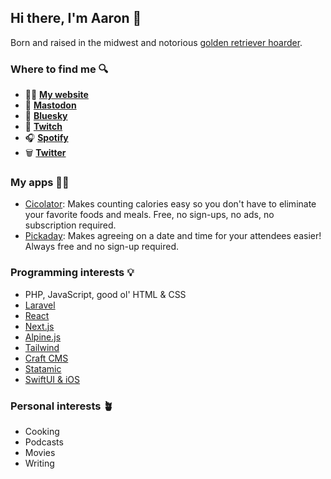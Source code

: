 ## Hi there, I'm Aaron 👋

Born and raised in the midwest and notorious [golden retriever hoarder](https://aaronmbushnell.com/images/goldens.png).

### Where to find me 🔍

- 👨‍💻 [**My website**](https://aaronmbushnell.com)
- 🐘 [**Mastodon**](https://mastodon.social/@aaronbushnell)
- 🦋 [**Bluesky**](https://bsky.app/profile/aaronmbushnell.com)
- 👾 [**Twitch**](https://www.twitch.tv/aaronbushnell)
- 🎧 [**Spotify**](https://open.spotify.com/user/aaronmbushnell)
- 🗑️ [**Twitter**](https://twitter.com/aaronbushnell)

### My apps 👨‍💻
- [Cicolator](https://featherhour.com/cicolator/): Makes counting calories easy so you don't have to eliminate your favorite foods and meals. Free, no sign-ups, no ads, no subscription required.
- [Pickaday](https://pickadayapp.com/): Makes agreeing on a date and time for your attendees easier! Always free and no sign-up required.

### Programming interests 💡

- PHP, JavaScript, good ol' HTML & CSS
- [Laravel](https://laravel.com)
- [React](https://react.dev/)
- [Next.js](https://nextjs.org/)
- [Alpine.js](https://alpinejs.dev/)
- [Tailwind](https://tailwindcss.com/)
- [Craft CMS](https://craftcms.com)
- [Statamic](https://statamic.com)
- [SwiftUI & iOS](https://developer.apple.com/xcode/swiftui/)

### Personal interests 🪴

- Cooking
- Podcasts
- Movies
- Writing
